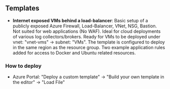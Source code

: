 ## Templates

- **Internet exposed VMs behind a load-balancer**: Basic setup of a publicly exposed Azure Firewall, Load-Balancer, VNet, NSG, Bastion. Not suited for web applications (No WAF). Ideal for cloud deployments of various log collectors/brokers. Ready for VMs to be deployed under vnet: "vnet-vms" -> subnet: "VMs". The template is configured to deploy in the same region as the resource group. Two example application rules added for access to Docker and Ubuntu related resources.

### How to deploy
- Azure Portal: "Deploy a custom template" -> "Build your own template in the editor" -> "Load File"

